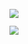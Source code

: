 ![](https://www.nta.go.jp/tmp/0ef79cc3-a9ab-4c1c-9365-c65e830d35aa/images/c33a9e4271721826ffa3e576504922c814f20d2c28f4170c0fd1e44d82a17260.jpg)

![](https://www.nta.go.jp/tmp/0ef79cc3-a9ab-4c1c-9365-c65e830d35aa/images/404733bbe7ba7f52ce358a799131bb899b0bb1db38f96d93f9fcf283a7125ab8.jpg)